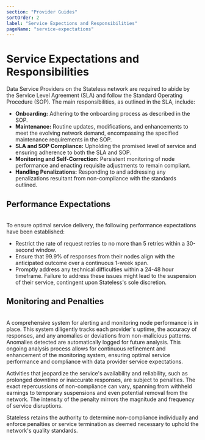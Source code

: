 ```yaml
---
section: "Provider Guides"
sortOrder: 2
label: "Service Expections and Responsibilities"
pageName: "service-expectations"
---
```

# Service Expectations and Responsibilities

Data Service Providers on the Stateless network are required to abide by the
Service Level Agreement (SLA) and follow the Standard Operating Procedure
(SOP). The main responsibilities, as outlined in the SLA, include:&nbsp;  

- **Onboarding:** Adhering to the onboarding process as described in the SOP.
- **Maintenance:** Routine updates, modifications, and enhancements to meet the
  evolving network demand, encompassing the specified maintenance requirements
  in the SOP.
- **SLA and SOP Compliance:** Upholding the promised level of service and
  ensuring adherence to both the SLA and SOP.
- **Monitoring and Self-Correction:** Persistent monitoring of node performance
  and enacting requisite adjustments to remain compliant.
- **Handling Penalizations:** Responding to and addressing any penalizations
  resultant from non-compliance with the standards outlined.

## Performance Expectations
&nbsp;  
To ensure optimal service delivery, the following performance expectations have
been established:
&nbsp;  
- Restrict the rate of request retries to no more than 5 retries within a
  30-second window.
- Ensure that 99.9% of responses from their nodes align with the anticipated
  outcome over a continuous 1-week span.
- Promptly address any technical difficulties within a 24-48 hour timeframe.
  Failure to address these issues might lead to the suspension of their
  service, contingent upon Stateless's sole discretion.

## Monitoring and Penalties
&nbsp;  
A comprehensive system for alerting and monitoring node performance is in
place. This system diligently tracks each provider's uptime, the accuracy of
responses, and any anomalies or deviations from non-malicious patterns.
Anomalies detected are automatically logged for future analysis. This ongoing
analysis process allows for continuous refinement and enhancement of the
monitoring system, ensuring optimal service performance and compliance with
data provider service expectations.&nbsp;  

Activities that jeopardize the service's availability and reliability, such as
prolonged downtime or inaccurate responses, are subject to penalties. The exact
repercussions of non-compliance can vary, spanning from withheld earnings to
temporary suspensions and even potential removal from the network. The
intensity of the penalty mirrors the magnitude and frequency of service
disruptions.&nbsp;  

Stateless retains the authority to determine non-compliance individually and
enforce penalties or service termination as deemed necessary to uphold the
network's quality standards.

